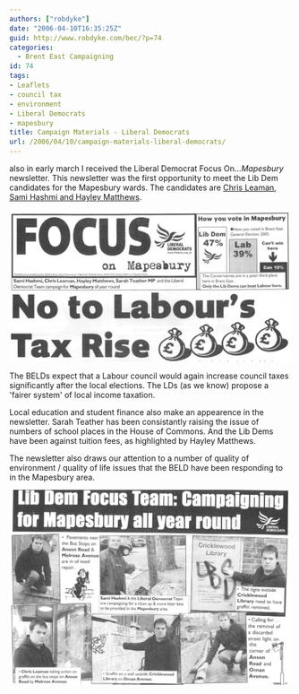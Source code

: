 ```yaml
---
authors: ["robdyke"]
date: "2006-04-10T16:35:25Z"
guid: http://www.robdyke.com/bec/?p=74
categories:
  - Brent East Campaigning
id: 74
tags:
- Leaflets
- council tax
- environment
- Liberal Democrats
- mapesbury
title: Campaign Materials - Liberal Democrats
url: /2006/04/10/campaign-materials-liberal-democrats/
---
```

also in early march I received the Liberal Democrat Focus On..._Mapesbury_ newsletter. This newsletter was the first opportunity to meet the Lib Dem candidates for the Mapesbury wards. The candidates are [Chris Leaman, Sami Hashmi and Hayley Matthews](http://www.brent.gov.uk/elections.nsf/031d5c68638196618025664000760871/e9175a18d2181c5a8025714500529c07!OpenDocument&#038;Start=1&#038;Count=60&#038;Expand=11 "Brent Council Website").

[<img id="image73" alt="LD Focus On Mapesbury March 2006" src="/pubfiles/2006/04/scan0020.jpg" />](/pubfiles/2006/04/scan0020.jpg "LD Focus On Mapesbury March 2006")

The BELDs expect that a Labour council would again increase council taxes significantly after the local elections. The LDs (as we know) propose a 'fairer system' of local income taxation.

Local education and student finance also make an appearence in the newsletter. Sarah Teather has been consistantly raising the issue of numbers of school places in the House of Commons. And the Lib Dems have been against tuition fees, as highlighted by Hayley Matthews.

The newsletter also draws our attention to a number of quality of environment / quality of life issues that the BELD have been responding to in the Mapesbury area.

[<img id="image75" alt="Focus on Mapesbury - cleaning up" src="/pubfiles/2006/04/scan0021.jpg" />](/pubfiles/2006/04/scan0021.jpg "Focus on Mapesbury - cleaning up")
